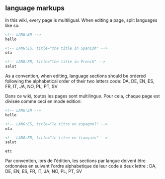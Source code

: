 <!-- LANG:EN, title="Wiki how-to"-->
 
## language markups

In this wiki, every page is multiligual. When editing a page, split languages like so:
```markdown
<!-- LANG:EN -->
hello

<!-- LANG:ES, title="the title in Spanish" -->
ola

<!-- LANG:FR, title="the title in French" -->
salut

```

As a convention, when editing, language sections should be ordered following the alphabetical order of their two letters code: DA, DE, EN, ES, FR, IT, JA, NO, PL, PT, SV

<!-- LANG:FR, title="Aide Wiki" -->

Dans ce wiki, toutes les pages sont multilingue. Pour cela, chaque page est divisée comme ceci en mode édition:
```markdown
<!-- LANG:EN -->
hello

<!-- LANG:ES, title="le titre en espagnol" -->
ola

<!-- LANG:FR, title="le titre en français" -->
salut

etc
```

Par convention, lors de l'édition, les sections par langue doivent être ordonnées en suivant l'ordre alphabetique de leur code à deux lettre : DA, DE, EN, ES, FR, IT, JA, NO, PL, PT, SV